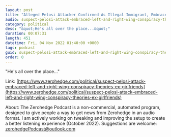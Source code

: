 ```yaml
---
layout: post
title: "Alleged Pelosi Attacker Confirmed As Illegal Immigrant, Embraced Left- And Right-Wing Conspiracy Theories"
audio: suspect-pelosi-attack-embraced-left-and-right-wing-conspiracy-theories-ex-girlfriends-0
category: political
desc: "&quot;He's all over the place...&quot;"
duration: 00:07:31
length: 451
datetime: Fri, 04 Nov 2022 01:40:00 +0000
tags: podcast
guid: suspect-pelosi-attack-embraced-left-and-right-wing-conspiracy-theories-ex-girlfriends-0
order: 0
---
```

&quot;He's all over the place...&quot;

Link: [https://www.zerohedge.com/political/suspect-pelosi-attack-embraced-left-and-right-wing-conspiracy-theories-ex-girlfriends](https://www.zerohedge.com/political/suspect-pelosi-attack-embraced-left-and-right-wing-conspiracy-theories-ex-girlfriends)

About: The Zerohedge Podcast is a non-commercial, automated program, designed to give people a way to get news from Zerohedge in an audio format.  I am actively working on tweaking and improving the setup to create a better listening experience (October 2022).  Suggestions are welcome: [zerohedgePodcast@outlook.com](mailto:zerohedgePodcast@outlook.com)